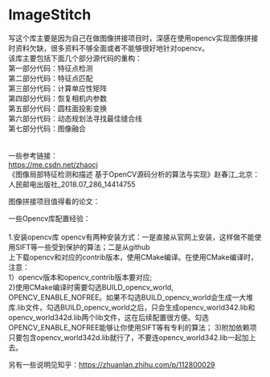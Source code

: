 # ImageStitch
写这个库主要是因为自己在做图像拼接项目时，深感在使用opencv实现图像拼接时资料欠缺，很多资料不够全面或者不能够很好地针对opencv。<br>
该库主要包括下面几个部分源代码的重构：<br> 
第一部分代码：特征点检测<br> 
第二部分代码：特征点匹配<br> 
第三部分代码：计算单应性矩阵<br> 
第四部分代码：恢复相机内参数<br> 
第五部分代码：圆柱面投影变换<br> 
第六部分代码：动态规划法寻找最佳缝合线<br> 
第七部分代码：图像融合<br> 
<br> 
<br> 
一些参考链接：<br> 
https://me.csdn.net/zhaocj<br> 
《图像局部特征检测和描述  基于OpenCV源码分析的算法与实现》赵春江_北京：人民邮电出版社_2018.07_286_14414755<br> 

图像拼接项目值得看的论文：<br> 

一些Opencv库配置经验：<br>  
1.安装opencv库 opencv有两种安装方式：一是直接从官网上安装，这样做不能使用SIFT等一些受到保护的算法；二是从github<br> 
上下载opencv和对应的contrib版本，使用CMake编译。在使用CMake编译时，注意：<br> 
1）opencv版本和opencv_contrib版本要对应; <br> 
2)使用CMake编译时需要勾选BUILD_opencv_world, OPENCV_ENABLE_NOFREE。如果不勾选BUILD_opencv_world会生成一大堆库.lib文件，勾选BUILD_opencv_world之后，只会生成opencv_world342.lib和opencv_world342d.lib两个lib文件，这在后续配置很方便。勾选OPENCV_ENABLE_NOFREE能够让你使用SIFT等有专利的算法； 
3)附加依赖项只要包含opencv_world342d.lib就行了，不要连opencv_world342.lib一起加上去。<br> 

另有一些说明见知乎：https://zhuanlan.zhihu.com/p/112800029<br> 
